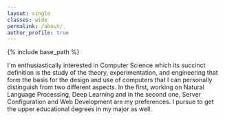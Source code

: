 ```yaml
---
layout: single
classes: wide
permalink: /about/
author_profile: true
---
```

{% include base_path %}

I'm enthusiastically interested in Computer Science which its succinct definition is the study of the theory, experimentation, and engineering that form the basis for the design and use of computers that I can personally distinguish from two different aspects. In the first, working on Natural Language Processing, Deep Learning and in the second one, Server Configuration and Web Development are my preferences.
I pursue to get the upper educational degrees in my major as well.
